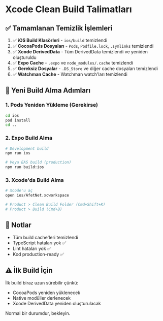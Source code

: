 # Xcode Clean Build Talimatları

## ✅ Tamamlanan Temizlik İşlemleri

1. ✅ **iOS Build Klasörleri** - `ios/build` temizlendi
2. ✅ **CocoaPods Dosyaları** - `Pods`, `Podfile.lock`, `.symlinks` temizlendi
3. ✅ **Xcode DerivedData** - Tüm DerivedData temizlendi ve yeniden oluşturuldu
4. ✅ **Expo Cache** - `.expo` ve `node_modules/.cache` temizlendi
5. ✅ **Gereksiz Dosyalar** - `.DS_Store` ve diğer cache dosyaları temizlendi
6. ✅ **Watchman Cache** - Watchman watch'ları temizlendi

## 🚀 Yeni Build Alma Adımları

### 1. Pods Yeniden Yükleme (Gerekirse)
```bash
cd ios
pod install
cd ..
```

### 2. Expo Build Alma
```bash
# Development build
npm run ios

# Veya EAS build (production)
npm run build:ios
```

### 3. Xcode'da Build Alma
```bash
# Xcode'u aç
open ios/AfetNet.xcworkspace

# Product > Clean Build Folder (Cmd+Shift+K)
# Product > Build (Cmd+B)
```

## 📝 Notlar

- Tüm build cache'leri temizlendi
- TypeScript hataları yok ✅
- Lint hataları yok ✅
- Kod production-ready ✅

## ⚠️ İlk Build İçin

İlk build biraz uzun sürebilir çünkü:
- CocoaPods yeniden yüklenecek
- Native modüller derlenecek
- Xcode DerivedData yeniden oluşturulacak

Normal bir durumdur, bekleyin.


